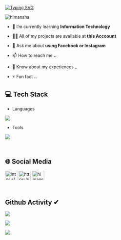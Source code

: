 [![Typing SVG](https://readme-typing-svg.herokuapp.com?size=32&vCenter=true&width=760&lines=Hi+%F0%9F%91%8B%2C+I'm+Himansha+Kuruppuge;From+Matara,+Sri+Lanka.;(UG)+SLIIT+Campus)](https://git.io/typing-svg)

<p align="left"> <img src="https://komarev.com/ghpvc/?username=himansha1&label=Profile%20views&color=0e75b6&style=flat" alt="himansha" /> </p>


- 🌱 I’m currently learning **Information Technology**

- 👨‍💻 All of my projects are available at **this Accoount**

- 💬 Ask me about **using Facebook or Instagram**

- 📫 How to reach me **..**

- 📄 Know about my experiences [..](..)

- ⚡ Fun fact **..**

## 💻 Tech Stack
- Languages
<p align="left">
  <a href="https://skillicons.dev">
    <img src="https://skillicons.dev/icons?i=c,html,java,mysql,dart,flutter,py,javascript,mongodb,express,php,react,nodejs,scala,spring,css," />
  </a>
</p>

- Tools
<p align="left">
  <a href="https://skillicons.dev">
    <img src="https://skillicons.dev/icons?i=git,powershell,arduino,autocad,figma,linux,idea,ps,au,pr,vscode,androidstudio,eclipse,postman,selenium,docker,discord,qt,r,visualstudio,wordpress" />
  </a>
</p>
<br/>

## 🌐 Social Media
<p align="left">
<a href="https://www.facebook.com/" target="blank"><img align="center" src="https://raw.githubusercontent.com/rahuldkjain/github-profile-readme-generator/master/src/images/icons/Social/facebook.svg" alt="https://www.facebook.com/" height="30" width="40" /></a>
<a href="https://instagram.com/" target="blank"><img align="center" src="https://raw.githubusercontent.com/rahuldkjain/github-profile-readme-generator/master/src/images/icons/Social/instagram.svg" alt="https://instagram.com/" height="30" width="40" /></a>
<a href="https://www.linkedin.com/in/himansha-kuruppuge-648083315/" target="blank"><img align="center" src="https://github.com/Scar1109/skill-icons/blob/main/icons/LinkedIn.svg" alt="himansha kuruppuge" height="30" width="40" /></a>
</p>
<br/>

## Github Activity ✔
![](https://github-profile-summary-cards.vercel.app/api/cards/profile-details?username=ASHAN2021&theme=monokai)

![](https://github-profile-summary-cards.vercel.app/api/cards/stats?username=ASHAN2021&theme=monokai)

[![](https://github-readme-streak-stats.herokuapp.com?user=ASHAN2021&theme=soft-green)](https://git.io/streak-stats)
